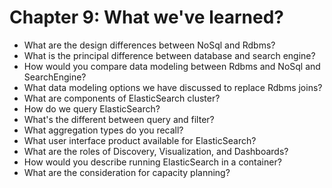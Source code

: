 # Chapter 9: What we've learned?

* What are the design differences between NoSql and Rdbms?
* What is the principal difference between database and search engine?
* How would you compare data modeling between Rdbms and NoSql and SearchEngine?
* What data modeling options we have discussed to replace Rdbms joins?
* What are components of ElasticSearch cluster?
* How do we query ElasticSearch?
* What's the different between query and filter?
* What aggregation types do you recall?
* What user interface product available for ElasticSearch?
* What are the roles of Discovery, Visualization, and Dashboards?
* How would you describe running ElasticSearch in a container?
* What are the consideration for capacity planning?